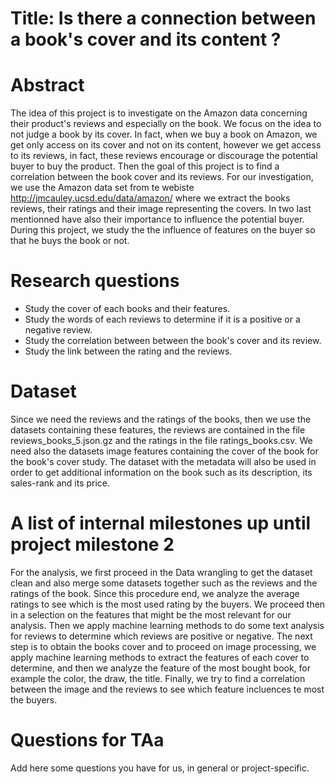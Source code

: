 # Title: Is there a connection between a book's cover and its content ?

# Abstract
The idea of this project is to investigate on the Amazon data concerning their product's reviews and especially on the book. We focus on the idea to not judge a book by its cover. In fact, when we buy a book on Amazon, we get only access on its cover and not on its content, however we get access to its reviews, in fact, these reviews encourage or discourage the potential buyer to buy the product. Then the goal of this project is to find a correlation between the book cover and its reviews. For our investigation, we use the Amazon data set from te webiste http://jmcauley.ucsd.edu/data/amazon/ where we extract the books reviews, their ratings and their image representing the covers. In two last mentionned have also their importance to influence the potential buyer. During this project, we study the the influence of features on the buyer so that he buys the book or not.  

# Research questions
- Study the cover of each books and their features. 
- Study the words of each reviews to determine if it is a positive or a negative review.
- Study the correlation between between the book's cover and its review.
- Study the link between the rating and the reviews.

# Dataset
Since we need the reviews and the ratings of the books, then we use the datasets containing these features, the reviews are contained in the file reviews_books_5.json.gz and the ratings in the file ratings_books.csv. We need also the datasets image features containing the cover of the book for the book's cover study. The dataset with the metadata will also be used in order to get additional information on the book such as its description, its sales-rank and its price.

# A list of internal milestones up until project milestone 2
For the analysis, we first proceed in the Data wrangling to get the dataset clean and also merge some datasets together such as the reviews and the ratings of the book. Since this procedure end, we analyze the average ratings to see which is the most used rating by the buyers. We proceed then in a selection on the features that might be the most relevant for our analysis. Then we apply machine learning methods to do some text analysis for reviews to determine which reviews are positive or negative. The next step is to obtain the books cover and to proceed on image processing, we apply machine learning methods to extract the features of each cover to determine, and then we analyze the feature of the most bought book, for example the color, the draw, the title. Finally, we try to find a correlation between the image and the reviews to see which feature incluences te most the buyers.

# Questions for TAa
Add here some questions you have for us, in general or project-specific.
